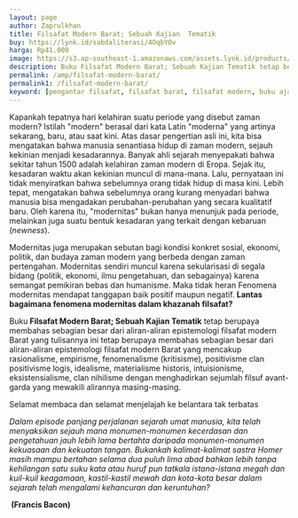```yaml
---
layout: page
author: Zaprulkhan
title: Filsafat Modern Barat; Sebuah Kajian  Tematik
buy: https://lynk.id/sabdaliterasi/4OqbYOv
harga: Rp41.000
image: https://s3.ap-southeast-1.amazonaws.com/assets.lynk.id/products/30-11-2023/1701287548200_5564102
description: Buku Filsafat Modern Barat; Sebuah Kajian Tematik tetap berupaya membahas sebagian besar dari aliran-aliran epistemologi filsafat modern Barat yang tu...
permalink: /amp/filsafat-modern-barat/
permalink1: /filsafat-modern-barat/
keyword: [pengantar filsafat, filsafat barat, filsafat modern, buku ajar filsafat, filsafat untuk pemula, epistemologi]
---
```

<p>Kapankah tepatnya hari kelahiran suatu periode  yang disebut zaman modern? Istilah "modern" berasal dari kata Latin  "moderna" yang artinya sekarang, baru, atau saat kini. Atas dasar  pengertian asli ini, kita bisa mengatakan bahwa manusia senantiasa  hidup di zaman modern, sejauh kekinian menjadi kesadarannya.  Banyak ahli sejarah menyepakati bahwa sekitar tahun 1500 adalah  kelahiran zaman modern di Eropa. Sejak itu, kesadaran waktu  akan kekinian muncul di mana-mana. Lalu, pernyataan ini tidak  menyiratkan bahwa sebelumnya orang tidak hidup di masa kini. Lebih  tepat, mengatakan bahwa sebelumnya orang kurang menyadari bahwa  manusia bisa mengadakan perubahan-perubahan yang secara kualitatif baru. Oleh karena itu, "modernitas" bukan hanya menunjuk pada  periode, melainkan juga suatu bentuk kesadaran yang terkait dengan  kebaruan (<i>newness</i>).</p><p>Modernitas juga merupakan sebutan bagi kondisi konkret sosial,  ekonomi, politik, dan budaya zaman modern yang berbeda dengan  zaman pertengahan. Modernitas sendiri muncul karena sekularisasi  di segala bidang (politik, ekonomi, ilmu pengetahuan, dan sebagainya)  karena semangat pemikiran bebas dan humanisme. Maka tidak heran Fenomena modernitas mendapat tanggapan baik positif maupun  negatif. <strong>Lantas bagaimana fenomena modernitas dalam khazanah filsafat?</strong></p><p>Buku<strong> Filsafat Modern Barat; Sebuah Kajian  Tematik</strong> tetap berupaya membahas sebagian  besar dari aliran-aliran epistemologi filsafat modern Barat yang tulisannya ini tetap berupaya membahas sebagian  besar dari aliran-aliran epistemologi filsafat modern Barat yang mencakup rasionalisme, empirisme, fenomenalisme (kritisisme),  positivisme clan positivisme logis, idealisme, materialisme historis,  intuisionisme, eksistensialisme, clan nihilisme dengan menghadirkan  sejumlah filsuf avant-garda yang mewakili alirannya masing-masing.</p><p>Selamat membaca dan selamat menjelajah ke belantara tak terbatas</p><p><i>Dalam episode panjang perjalanan sejarah umat manusia,  kita telah menyaksikan sejauh mana monumen-monumen  kecerdasan dan pengetahuan jauh lebih lama bertahta daripada  monumen-monumen kekuasaan dan kekuatan tangan. Bukankah  kalimat-kalimat sastra Homer masih mampu bertahan selama dua  puluh lima abad bahkan lebih tanpa kehilangan satu suku kata atau  huruf pun tatkala istana-istana megah dan kuil-kuil  keagamaan, kastil-kastil mewah dan kota-kota besar  dalam sejarah telah mengalami kehancuran dan keruntuhan?&nbsp;</i></p><p><strong>&nbsp;(Francis Bacon)</strong></p>
